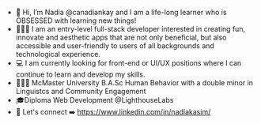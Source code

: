 - 👋 Hi, I’m Nadia @canadiankay and I am a life-long learner who is OBSESSED with learning new things!
- 👩🏽‍💻 I am an entry-level full-stack developer interested in creating fun, innovate and aesthetic apps that are not only beneficial, but also accessible and user-friendly to users of all backgrounds and technological experience. 
- 💻 I am currently looking for front-end or UI/UX positions where I can continue to learn and develop my skills. 
- 👩🏽‍🎓 McMaster University B.A.Sc Human Behavior with a double minor in Linguistcs and Community Engagement
- 🎓Diploma Web Development @LighthouseLabs
- 📲 Let's connect ➡️ https://www.linkedin.com/in/nadiakasim/

<!---
canadiankay/canadiankay is a ✨ special ✨ repository because its `README.md` (this file) appears on your GitHub profile.
You can click the Preview link to take a look at your changes.
--->
